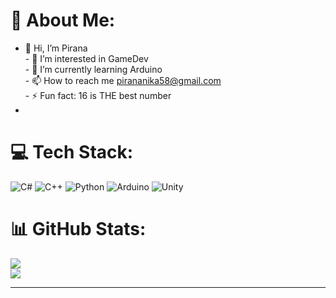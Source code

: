 # 💫 About Me:
- 👋 Hi, I’m Pirana<br>- 👀 I’m interested in GameDev<br>- 🌱 I’m currently learning Arduino<br>- 📫 How to reach me pirananika58@gmail.com<br>- ⚡ Fun fact: 16 is THE best number
- 
# 💻 Tech Stack:
![C#](https://img.shields.io/badge/c%23-%23239120.svg?style=for-the-badge&logo=csharp&logoColor=white) ![C++](https://img.shields.io/badge/c++-%2300599C.svg?style=for-the-badge&logo=c%2B%2B&logoColor=white) ![Python](https://img.shields.io/badge/python-3670A0?style=for-the-badge&logo=python&logoColor=ffdd54) ![Arduino](https://img.shields.io/badge/-Arduino-00979D?style=for-the-badge&logo=Arduino&logoColor=white) ![Unity](https://img.shields.io/badge/unity-%23000000.svg?style=for-the-badge&logo=unity&logoColor=white)
# 📊 GitHub Stats:
![](https://github-readme-streak-stats.herokuapp.com/?user=Pirana07&theme=shadow_green&hide_border=false)<br/>
![](https://github-readme-stats.vercel.app/api/top-langs/?username=Pirana07&theme=shadow_green&hide_border=false&include_all_commits=false&count_private=false&layout=compact)

---
<!--[![](https://visitcount.itsvg.in/api?id=Pirana07&icon=0&color=0)](https://visitcount.itsvg.in) -->

<!-- Proudly created with GPRM ( https://gprm.itsvg.in ) -->
<!---
Pirana07/Pirana07 is a ✨ special ✨ repository because its `README.md` (this file) appears on your GitHub profile.
You can click the Preview link to take a look at your changes.
--->


